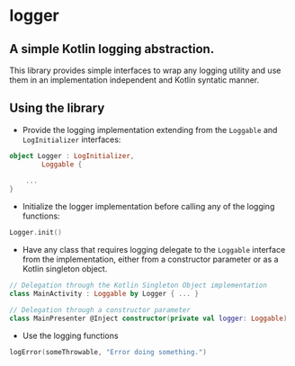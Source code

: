 # logger
## A simple Kotlin logging abstraction.

This library provides simple interfaces to wrap any logging utility and use them in an implementation independent and Kotlin syntatic manner.

## Using the library

* Provide the logging implementation extending from the `Loggable` and `LogInitializer` interfaces:
```kotlin
object Logger : LogInitializer,
        Loggable {
    
    ...
}
```

* Initialize the logger implementation before calling any of the logging functions:
```kotlin
Logger.init()
```

* Have any class that requires logging delegate to the `Loggable` interface from the implementation, either from a constructor parameter or as a Kotlin singleton object.
```kotlin
// Delegation through the Kotlin Singleton Object implementation
class MainActivity : Loggable by Logger { ... }
```
```kotlin
// Delegation through a constructor parameter
class MainPresenter @Inject constructor(private val logger: Loggable) : Loggable by logger { ... }
```

* Use the logging functions
```kotlin
logError(someThrowable, "Error doing something.")
```